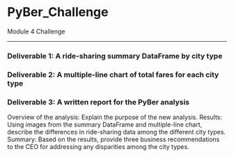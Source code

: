 # PyBer_Challenge
Module 4 Challenge

---

### Deliverable 1: A ride-sharing summary DataFrame by city type



### Deliverable 2: A multiple-line chart of total fares for each city type



### Deliverable 3: A written report for the PyBer analysis
Overview of the analysis: Explain the purpose of the new analysis.
Results: Using images from the summary DataFrame and multiple-line chart, describe the differences in ride-sharing data among the different city types.
Summary: Based on the results, provide three business recommendations to the CEO for addressing any disparities among the city types.
